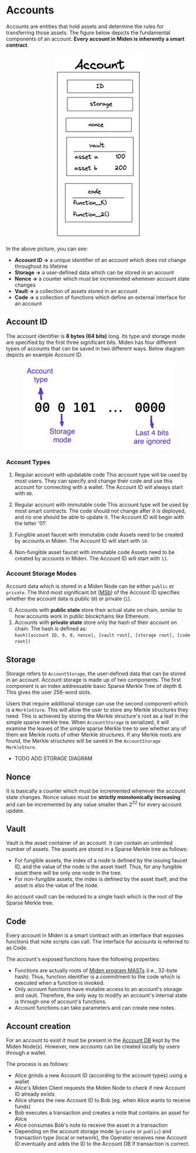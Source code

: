 # Accounts
Accounts are entities that hold assets and determine the rules for transferring those assets. The figure below depicts the fundamental components of an account. **Every account in Miden is inherently a smart contract**.

<p align="center">
    <img src="../diagrams/architecture/account/Account_Definition.png">
</p>

In the above picture, you can see:

* **Account ID &rarr;** a unique identifier of an account which does not change throughout its lifetime
* **Storage &rarr;** a user-defined data which can be stored in an account
* **Nonce &rarr;** a counter which must be incremented whenever account state changes
* **Vault &rarr;** a collection of assets stored in an account
* **Code &rarr;** a collection of functions which define an external interface for an account

## Account ID

The account identifier is **8 bytes (64 bits)** long. Its type and storage mode are specified by the first three significant bits. Miden has four different types of accounts that can be saved in two different ways. Below diagram depicts an example Account ID.

<p align="center">
    <img src="../diagrams/architecture/account/Account_ID.png">
</p>

### Account Types

1. Regular account with updatable code
    This account type will be used by most users. They can specify and change their code and use this account for connecting with a wallet. The Account ID will always start with `00`.

2. Regular account with immutable code
    This account type will be used by most smart contracts. The code should not change after it is deployed, and no one should be able to update it. The Account ID will begin with the letter '01'.

3. Fungible asset faucet with immutable code
    Assets need to be created by accounts in Miden. The Account ID will start with `10`. 

4. Non-fungible asset faucet with immutable code
    Assets need to be created by accounts in Miden. The Account ID will start with `11`.

### Account Storage Modes
Account data which is stored in a Miden Node can be either `public` or `private`. The third most significant bit ([MSb](https://en.wikipedia.org/wiki/Bit_numbering)) of the Account ID specifies whether the account data is public (`0`) or private (`1`).

0. Accounts with **public state** store their actual state on chain, similar to how accounts work in public blockchains like Ethereum.
1. Accounts with **private state** store only the hash of their account on chain. The hash is defined as: \
`hash([account ID, 0, 0, nonce], [vault root], [storage root], [code root])`

## Storage
Storage refers to `AccountStorage`, the user-defined data that can be stored in an account. Account storage is made up of two components. The first component is an index addressable basic Sparse Merkle Tree of depth 8. This gives the user 256-word slots.

Users that require additional storage can use the second component which is a `MerkleStore`. This will allow the user to store any Merkle structures they need. This is achieved by storing the Merkle structure's root as a leaf in the simple sparse merkle tree. When `AccountStorage` is serialized, it will examine the leaves of the simple sparse Merkle tree to see whether any of them are Merkle roots of other Merkle structures. If any Merkle roots are found, the Merkle structures will be saved in the `AccountStorage` `MerkleStore`.

- TODO ADD STORAGE DIAGRAM

## Nonce
It is basically a counter which must be incremented whenever the account state changes. Nonce values must be **strictly monotonically increasing** and can be incremented by any value smaller than 2<sup>32</sup> for every account update.

## Vault
Vault is the asset container of an account. It can contain an unlimited number of assets. The assets are stored in a Sparse
Merkle tree as follows:

* For fungible assets, the index of a node is defined by the issuing faucet ID, and the value
  of the node is the asset itself. Thus, for any fungible asset there will be only one node
  in the tree.
* For non-fungible assets, the index is defined by the asset itself, and the asset is also
  the value of the node.

An account vault can be reduced to a single hash which is the root of the Sparse Merkle tree.

## Code
Every account in Miden is a smart contract with an interface that exposes functions that note scripts can call.  The interface for accounts is referred to as Code.

The account's exposed functions have the following properties:

* Functions are actually roots of [Miden program MASTs](https://wiki.polygon.technology/docs/miden/user_docs/assembly/main) (i.e., 32-byte hash). Thus, function identifier is a commitment to the code which is executed when a function is invoked.
* Only account functions have mutable access to an account's storage and vault. Therefore, the only way to modify an account's internal state is through one of account's functions.
* Account functions can take parameters and can create new notes.

## Account creation
For an account to exist it must be present in the [Account DB](https://0xpolygonmiden.github.io/miden-base/architecture/state.html#account-database) kept by the Miden Node(s). However, new accounts can be created locally by users through a wallet.

The process is as follows:

* Alice grinds a new Account ID (according to the account types) using a wallet
* Alice's Miden Client requests the Miden Node to check if new Account ID already exists
* Alice shares the new Account ID to Bob (eg. when Alice wants to receive funds)
* Bob executes a transaction and creates a note that contains an asset for Alice
* Alice consumes Bob's note to receive the asset in a transaction
* Depending on the account storage mode (`private` or `public`) and transaction type (local or network), the Operator receives new Account ID eventually and adds the ID to the Account DB if transaction is correct.
